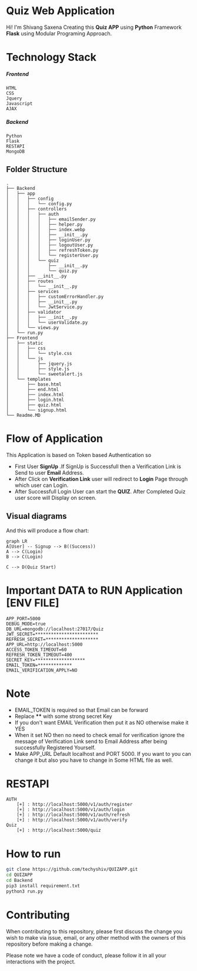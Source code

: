 # Quiz Web Application

Hi! I'm Shivang Saxena Creating this **Quiz APP** using **Python** Framework **Flask** using Modular Programing Approach.

# Technology Stack

<h5>Frontend</h5>
	
	HTML
	CSS
	Jquery
	Javascript
	AJAX

<h5> Backend </h5>
	
	Python
	Flask
	RESTAPI
	MongoDB

## Folder Structure

```
.
├── Backend
│   ├── app
│   │   ├── config
│   │   │   └── config.py
│   │   ├── controllers
│   │   │   ├── auth
│   │   │   │   ├── emailSender.py
│   │   │   │   ├── helper.py
│   │   │   │   ├── index.webp
│   │   │   │   ├── __init__.py
│   │   │   │   ├── loginUser.py
│   │   │   │   ├── logoutUser.py
│   │   │   │   ├── refreshToken.py
│   │   │   │   └── registerUser.py
│   │   │   └── quiz
│   │   │       ├── __init__.py
│   │   │       └── quiz.py
│   │   ├── __init__.py
│   │   ├── routes
│   │   │   └── __init__.py
│   │   ├── services
│   │   │   ├── customErrorHandler.py
│   │   │   ├── __init__.py
│   │   │   └── JwtService.py
│   │   ├── validator
│   │   │   ├── __init__.py
│   │   │   └── userValidate.py
│   │   └── views.py
│   └── run.py
├── Frontend
│   ├── static
│   │   ├── css
│   │   │   └── style.css
│   │   └── js
│   │       ├── jquery.js
│   │       ├── style.js
│   │       └── sweetalert.js
│   └── templates
│       ├── base.html
│       ├── end.html
│       ├── index.html
│       ├── login.html
│       ├── quiz.html
│       └── signup.html
└── Readme.MD
```

# Flow of Application

This Application is based on Token based Authentication so

- First User **SignUp** .If SignUp is Successfull then a Verification Link is Send to user **Email**
  Address.
- After Click on **Verification Link** user will redirect to **Login**
  Page through which user can Login.
- After Successfull Login User can start the **QUIZ**. After Completed Quiz user score will Display on screen.

## Visual diagrams

And this will produce a flow chart:

```mermaid
graph LR
A[User] -- Signup --> B((Success))
A --> C(Login)
B --> C(Login)

C --> D(Quiz Start)
```

# Important DATA to RUN Application [ENV FILE]

```env
APP_PORT=5000
DEBUG_MODE=true
DB_URL=mongodb://localhost:27017/Quiz
JWT_SECRET=************************
REFRESH_SECRET=********************
APP_URL=http://localhost:5000
ACCESS_TOKEN_TIMEOUT=60
REFRESH_TOKEN_TIMEOUT=400
SECRET_KEY=*******************
EMAIL_TOKEN=*************
EMAIL_VERIFICATION_APPLY=NO
```

# Note

- EMAIL_TOKEN is required so that Email can be forward
- Replace **\*\*** with some strong secret Key
- If you don't want EMAIL Verification then put it as NO otherwise make it YES
- When it set NO then no need to check email for verification ignore the message of Verification Link send to Email Address after being successfully Registered Yourself.
- Make APP_URL Default localhost and PORT 5000. If you want to you can change it but also you have to change in Some HTML file as well.

# RESTAPI

    AUTH
    	[+] : http://localhost:5000/v1/auth/register
    	[+] : http://localhost:5000/v1/auth/login
    	[+] : http://localhost:5000/v1/auth/refresh
    	[+] : http://localhost:5000/v1/auth/verify
    Quiz
    	[+] : http://localhost:5000/quiz

# How to run

```bash
git clone https://github.com/techyshiv/QUIZAPP.git
cd QUIZAPP
cd Backend
pip3 install requirement.txt
python3 run.py
```

# Contributing

When contributing to this repository, please first discuss the change you wish to make via issue,
email, or any other method with the owners of this repository before making a change.

Please note we have a code of conduct, please follow it in all your interactions with the project.
